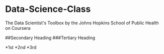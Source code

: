 Data-Science-Class
==================

The Data Scientist's Toolbox by the Johns Hopkins School of Public Health on Coursera

##Secondary Heading
###Tertiary Heading

*1st
*2nd
*3rd
